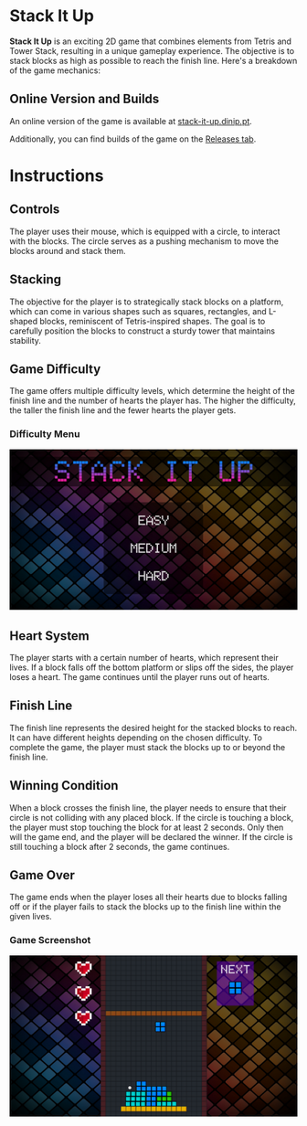 # Stack It Up

**Stack It Up** is an exciting 2D game that combines elements from Tetris and Tower Stack, resulting in a unique gameplay experience. The objective is to stack blocks as high as possible to reach the finish line. Here's a breakdown of the game mechanics:

## Online Version and Builds
An online version of the game is available at [stack-it-up.dinip.pt](https://stack-it-up.dinip.pt/).

Additionally, you can find builds of the game on the [Releases tab](https://github.com/Dinip/StackItUp/releases).

# Instructions

## Controls
The player uses their mouse, which is equipped with a circle, to interact with the blocks. The circle serves as a pushing mechanism to move the blocks around and stack them.

## Stacking
The objective for the player is to strategically stack blocks on a platform, which can come in various shapes such as squares, rectangles, and L-shaped blocks, reminiscent of Tetris-inspired shapes. The goal is to carefully position the blocks to construct a sturdy tower that maintains stability.

## Game Difficulty
The game offers multiple difficulty levels, which determine the height of the finish line and the number of hearts the player has. The higher the difficulty, the taller the finish line and the fewer hearts the player gets.

### Difficulty Menu
![Difficulty Menu](Images/Menu_Difficulty.png)

## Heart System
The player starts with a certain number of hearts, which represent their lives. If a block falls off the bottom platform or slips off the sides, the player loses a heart. The game continues until the player runs out of hearts.

## Finish Line
The finish line represents the desired height for the stacked blocks to reach. It can have different heights depending on the chosen difficulty. To complete the game, the player must stack the blocks up to or beyond the finish line.

## Winning Condition
When a block crosses the finish line, the player needs to ensure that their circle is not colliding with any placed block. If the circle is touching a block, the player must stop touching the block for at least 2 seconds. Only then will the game end, and the player will be declared the winner. If the circle is still touching a block after 2 seconds, the game continues.

## Game Over
The game ends when the player loses all their hearts due to blocks falling off or if the player fails to stack the blocks up to the finish line within the given lives.

### Game Screenshot
![Game Screenshot](/Images/Game.png)